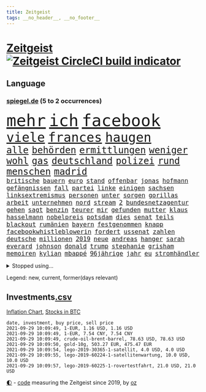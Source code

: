 ```yaml
---
title: Zeitgeist
tags: __no_header__, __no_footer__
---
```


# [Zeitgeist](https://oliz.io/zeitgeist/) [![Zeitgeist CircleCI build indicator](https://circleci.com/gh/ooz/zeitgeist.svg?style=shield)](https://circleci.com/gh/ooz/zeitgeist)

## Language

<h3><a href="https://www.spiegel.de" target="_blank">spiegel.de</a> (5 to 2 occurrences)</h3>
<p style="font-family:monospace">
<span style="font-size:32pt"><a href="news_links.html#mehr" class="current">mehr</a></span>
<span style="font-size:32pt"><a href="news_links.html#ich" class="current">ich</a></span>
<span style="font-size:32pt"><a href="news_links.html#facebook" class="current">facebook</a></span>
<br>
<span style="font-size:25pt"><a href="news_links.html#viele" class="current">viele</a></span>
<span style="font-size:25pt"><a href="news_links.html#frances" class="new">frances</a></span>
<span style="font-size:25pt"><a href="news_links.html#haugen" class="new">haugen</a></span>
<br>
<span style="font-size:18pt"><a href="news_links.html#alle" class="current">alle</a></span>
<span style="font-size:18pt"><a href="news_links.html#behörden" class="current">behörden</a></span>
<span style="font-size:18pt"><a href="news_links.html#ermittlungen" class="current">ermittlungen</a></span>
<span style="font-size:18pt"><a href="news_links.html#weniger" class="current">weniger</a></span>
<span style="font-size:18pt"><a href="news_links.html#wohl" class="current">wohl</a></span>
<span style="font-size:18pt"><a href="news_links.html#gas" class="current">gas</a></span>
<span style="font-size:18pt"><a href="news_links.html#deutschland" class="current">deutschland</a></span>
<span style="font-size:18pt"><a href="news_links.html#polizei" class="current">polizei</a></span>
<span style="font-size:18pt"><a href="news_links.html#rund" class="current">rund</a></span>
<span style="font-size:18pt"><a href="news_links.html#menschen" class="current">menschen</a></span>
<span style="font-size:18pt"><a href="news_links.html#madrid" class="current">madrid</a></span>
<br>
<span style="font-size:12pt"><a href="news_links.html#britische" class="current">britische</a></span>
<span style="font-size:12pt"><a href="news_links.html#bauern" class="current">bauern</a></span>
<span style="font-size:12pt"><a href="news_links.html#euro" class="current">euro</a></span>
<span style="font-size:12pt"><a href="news_links.html#stand" class="current">stand</a></span>
<span style="font-size:12pt"><a href="news_links.html#offenbar" class="current">offenbar</a></span>
<span style="font-size:12pt"><a href="news_links.html#jonas" class="current">jonas</a></span>
<span style="font-size:12pt"><a href="news_links.html#hofmann" class="current">hofmann</a></span>
<span style="font-size:12pt"><a href="news_links.html#gefängnissen" class="new">gefängnissen</a></span>
<span style="font-size:12pt"><a href="news_links.html#fall" class="current">fall</a></span>
<span style="font-size:12pt"><a href="news_links.html#partei" class="current">partei</a></span>
<span style="font-size:12pt"><a href="news_links.html#linke" class="current">linke</a></span>
<span style="font-size:12pt"><a href="news_links.html#einigen" class="current">einigen</a></span>
<span style="font-size:12pt"><a href="news_links.html#sachsen" class="current">sachsen</a></span>
<span style="font-size:12pt"><a href="news_links.html#linksextremismus" class="current">linksextremismus</a></span>
<span style="font-size:12pt"><a href="news_links.html#personen" class="current">personen</a></span>
<span style="font-size:12pt"><a href="news_links.html#unter" class="current">unter</a></span>
<span style="font-size:12pt"><a href="news_links.html#sorgen" class="current">sorgen</a></span>
<span style="font-size:12pt"><a href="news_links.html#gorillas" class="current">gorillas</a></span>
<span style="font-size:12pt"><a href="news_links.html#arbeit" class="current">arbeit</a></span>
<span style="font-size:12pt"><a href="news_links.html#unternehmen" class="current">unternehmen</a></span>
<span style="font-size:12pt"><a href="news_links.html#nord" class="current">nord</a></span>
<span style="font-size:12pt"><a href="news_links.html#stream" class="current">stream</a></span>
<span style="font-size:12pt"><a href="news_links.html#2" class="current">2</a></span>
<span style="font-size:12pt"><a href="news_links.html#bundesnetzagentur" class="current">bundesnetzagentur</a></span>
<span style="font-size:12pt"><a href="news_links.html#gehen" class="current">gehen</a></span>
<span style="font-size:12pt"><a href="news_links.html#sagt" class="current">sagt</a></span>
<span style="font-size:12pt"><a href="news_links.html#benzin" class="current">benzin</a></span>
<span style="font-size:12pt"><a href="news_links.html#teurer" class="current">teurer</a></span>
<span style="font-size:12pt"><a href="news_links.html#mir" class="current">mir</a></span>
<span style="font-size:12pt"><a href="news_links.html#gefunden" class="current">gefunden</a></span>
<span style="font-size:12pt"><a href="news_links.html#mutter" class="current">mutter</a></span>
<span style="font-size:12pt"><a href="news_links.html#klaus" class="current">klaus</a></span>
<span style="font-size:12pt"><a href="news_links.html#hasselmann" class="new">hasselmann</a></span>
<span style="font-size:12pt"><a href="news_links.html#nobelpreis" class="new">nobelpreis</a></span>
<span style="font-size:12pt"><a href="news_links.html#potsdam" class="current">potsdam</a></span>
<span style="font-size:12pt"><a href="news_links.html#dies" class="current">dies</a></span>
<span style="font-size:12pt"><a href="news_links.html#senat" class="current">senat</a></span>
<span style="font-size:12pt"><a href="news_links.html#teils" class="current">teils</a></span>
<span style="font-size:12pt"><a href="news_links.html#blackout" class="new">blackout</a></span>
<span style="font-size:12pt"><a href="news_links.html#rumänien" class="current">rumänien</a></span>
<span style="font-size:12pt"><a href="news_links.html#bayern" class="current">bayern</a></span>
<span style="font-size:12pt"><a href="news_links.html#festgenommen" class="current">festgenommen</a></span>
<span style="font-size:12pt"><a href="news_links.html#knapp" class="current">knapp</a></span>
<span style="font-size:12pt"><a href="news_links.html#facebookwhistleblowerin" class="new">facebookwhistleblowerin</a></span>
<span style="font-size:12pt"><a href="news_links.html#fordert" class="current">fordert</a></span>
<span style="font-size:12pt"><a href="news_links.html#ussenat" class="current">ussenat</a></span>
<span style="font-size:12pt"><a href="news_links.html#zahlen" class="current">zahlen</a></span>
<span style="font-size:12pt"><a href="news_links.html#deutsche" class="current">deutsche</a></span>
<span style="font-size:12pt"><a href="news_links.html#millionen" class="current">millionen</a></span>
<span style="font-size:12pt"><a href="news_links.html#2019" class="current">2019</a></span>
<span style="font-size:12pt"><a href="news_links.html#neue" class="current">neue</a></span>
<span style="font-size:12pt"><a href="news_links.html#andreas" class="current">andreas</a></span>
<span style="font-size:12pt"><a href="news_links.html#hanger" class="new">hanger</a></span>
<span style="font-size:12pt"><a href="news_links.html#sarah" class="current">sarah</a></span>
<span style="font-size:12pt"><a href="news_links.html#everard" class="new">everard</a></span>
<span style="font-size:12pt"><a href="news_links.html#johnson" class="current">johnson</a></span>
<span style="font-size:12pt"><a href="news_links.html#donald" class="current">donald</a></span>
<span style="font-size:12pt"><a href="news_links.html#trump" class="current">trump</a></span>
<span style="font-size:12pt"><a href="news_links.html#stephanie" class="new">stephanie</a></span>
<span style="font-size:12pt"><a href="news_links.html#grisham" class="new">grisham</a></span>
<span style="font-size:12pt"><a href="news_links.html#memoiren" class="new">memoiren</a></span>
<span style="font-size:12pt"><a href="news_links.html#kylian" class="current">kylian</a></span>
<span style="font-size:12pt"><a href="news_links.html#mbappé" class="current">mbappé</a></span>
<span style="font-size:12pt"><a href="news_links.html#96jährige" class="current">96jährige</a></span>
<span style="font-size:12pt"><a href="news_links.html#jahr" class="current">jahr</a></span>
<span style="font-size:12pt"><a href="news_links.html#eu" class="current">eu</a></span>
<span style="font-size:12pt"><a href="news_links.html#stromhändler" class="new">stromhändler</a></span>
</p>
<details>
<summary>Stopped using...</summary>
<p class="former" style="font-size:12pt">
armenien(348) boot(348) kino(348) richterin(348) syrien(348) andrea(347) autor(347) esken(347) himmel(347) innenstadt(347) main(347) reiche(347) saskia(347) untersuchungen(347) virologe(347) weise(347) weiten(347) wütet(347) erholt(346) hinweisen(346) niederländische(346) aufmerksamkeit(345) ausnahmezustand(345) bildungsministerin(345) dienst(345) entdeckte(345) ersatz(345) korrigiert(345) locker(345) solidarität(345) beteiligten(344) echte(344) kapitän(344) radikal(344) runter(344) san(344) sogenannte(344) sportdirektor(344) vermuten(344) vorantreiben(344) vorstellung(344) ankunft(343) arbeitgeber(343) badenwürttembergs(343) folgt(343) geschäft(343) illegale(343) kriminelle(343) kurzfristig(343) moderne(343) schülern(343) seitdem(343) unrecht(343) bars(342) benennt(342) diskutieren(342) fahrzeug(342) fühlt(342) gefüllt(342) radfahrer(342) reduziert(342) senken(342) vergangene(342) 8000(341) attackieren(341) betrugs(341) charlie(341) coronahilfen(341) erlitten(341) fallzahlen(341) folgte(341) gefechte(341) halben(341) infektionen(341) kampagne(341) notfalls(341) pferd(341) regen(341) stil(341) verhängen(341) verlust(341) zerstörung(341) zuhause(341) 2016(340) beamter(340) benjamin(340) beweisen(340) blockiert(340) finanzaufsicht(340) france(340) glimpflich(340) intensivbetten(340) leere(340) menge(340) schwierigkeiten(340) veränderte(340) wunsch(340) anlass(339) bahnhof(339) entlastet(339) gehalten(339) hans(339) israelische(339) konzernchef(339) schadet(339) verbreitung(339) wurzeln(339) überlebte(339) 99(338) arbeitslosigkeit(338) diego(338) durchgesetzt(338) erhielt(338) gelsenkirchen(338) grün(338) konfrontiert(338) nahen(338) patrick(338) schnee(338) schulze(338) stuft(338) stürmer(338) wirken(338) ärgert(338) aufnahme(337) ausgeschieden(337) bill(337) dreimal(337) eindämmen(337) entsprechende(337) gleichberechtigung(337) islamischen(337) metern(337) neuwagen(337) quote(337) scheidende(337) spaniens(337) stanley(337) swetlana(337) christine(336) durchsuchungen(336) fahrrad(336) gespalten(336) ii(336) islamischer(336) minute(336) tichanowskaja(336) wales(336) armenische(335) aufgegeben(335) bildungsforscher(335) einzig(335) entkommen(335) geprüft(335) langen(335) schuss(335) sicherte(335) standort(335) unterzeichnet(335) viren(335) übernahme(335) feuerwehrleute(334) meiner(334) metropolen(334) pocht(334) schlicht(334) studieren(334) unwetter(334) absage(333) geflogen(333) grundschüler(333) kollege(333) löw(333) model(333) treten(333) verfolgt(333) wissenschaft(333) eigentümer(332) fernen(332) lieferten(332) m(332) schwindet(332) vorsprung(332) weltwirtschaft(332) 81(331) brauche(331) coronapolitik(331) feiertagen(331) flüchtlingen(331) manuel(331) rechtsaußen(331) verabreicht(331) ecken(330) erregt(330) geschäftsführer(330) kanzlerkandidatur(330) leipzigs(330) netanyahu(330) vorgaben(330) drastischen(329) toter(329) wochenüberblick(329) abgebrochen(328) dahintersteckt(328) dir(328) erfüllt(328) karte(328) lambrecht(328) sinn(328) verantwortlichen(328) weltrekord(328) ereignisse(327) mama(327) stieß(327) erfindung(326) gesamten(326) robin(326) kontaktbeschränkungen(325) liefen(325) monats(325) verklagen(325) zukünftig(325) autobranche(324) brandstiftung(324) bushido(324) düstere(324) hadert(324) herzen(324) hob(324) inhalte(324) königin(324) streitet(324) bestand(323) fehlten(323) küstenwache(323) abgewiesen(322) varianten(322) abkehr(321) empfängt(321) vermissen(321) bob(320) kassel(320) angehörige(319) entscheidet(319) schneider(319) spaltet(319) umgebung(319) anlauf(318) ausrüstung(318) bundes(318) gewinn(318) niedrigere(318) präsenzunterricht(318) rollt(318) abgerissen(317) antrag(317) bruce(317) dfbpokal(317) nasa(317) riesig(317) abseits(316) brandenburger(316) retter(316) rose(316) terrorismus(316) aufgestellt(315) boomen(315) fortuna(315) schulschließungen(315) trauert(315) verbrennungsmotor(315) vergangen(315) erstickt(314) familienministerin(314) krebs(314) rettung(314) rot(314) betrogen(313) pushbacks(313) risikogruppen(313) handy(312) km/h(312) benötigte(311) intelligenz(311) kinderpornografie(311) gelandet(310) arbeitslose(309) erzbistum(309) haustür(309) spahns(309) weitermachen(309) flughafens(308) halbiert(308) schock(308) wirbel(308) aktivist(307) minderjährigen(307) bundeswehrsoldaten(306) mischung(305) beschlagnahmten(304) cover(304) diana(304) kleinkind(304) königshaus(304) reifen(302) reus(302) skizziert(302) festhalten(301) katharina(301) klees(301) paartherapeutin(301) emotionale(300) fördern(300) geht's(300) vorherrschaft(300) dr(299) präsidentschaft(299) günther(298) sammelte(298) schulz(298) drückt(297) sturms(297) beschaffung(296) grüner(296) susanne(295) foto(293) offensichtlich(293) überfordert(293) existenz(291) betrieben(290) engen(289) ertrank(289) fremden(288) stellenabbau(288) 56(287) bist(287) rache(285) daheim(284) erleichtern(284) schwimmen(283) drohung(282) möglichkeit(282) vereins(282) versammelt(281) 85(278) häuslicher(278) knüpft(278) würdigung(277) dreyer(276) malu(276) 34jährige(274) bundeskabinett(272) freiheiten(272) rechter(272) solches(272) genaue(268) impfdosis(267) abhilfe(266) bronze(266) würdigt(266) interviews(265) brutalen(263) herrschaft(263) vorbehalte(263) naomi(262) malaysia(261) pfleger(261) biontech/pfizer(260) gerammt(257) katzen(257) variante(256) partnerin(255) coronavakzine(252) eingesperrt(249) außergewöhnlich(247) jener(245) blitz(243) polizeibeamte(241) 95(240) zusätzlichen(238) öffnet(235) blaue(231) coronaimpfkampagne(231) hennigwellsow(231) kreuzung(231) iv(230) nachbarland(230) coronainzidenzen(227) ingolstadt(227) pablo(227) afrikanische(225) erkämpft(225) gewisse(225) lenkt(225) angemessene(221) schiebt(221) motiven(219) estland(217) etappe(214) heutige(214) datenschützer(211) flüsse(211) verlusten(211) traumberuf(210) zusammenbruch(206) herausfordern(205) soldatinnen(205) verteuert(204) schätzungen(203) chile(202) konkreten(202) trümmern(201) unzureichend(201) großbrand(200) echter(198) geschlossenen(198) stefanos(197) tsitsipas(197) gegnerin(196) kanye(196) abbruch(195) belgier(195) tvstar(195) linkenchefin(194) großmeister(190) verlaufen(190) oberverwaltungsgericht(188) unverständnis(188) usbehörde(188) lockte(185) ölkonzern(183) abgewehrt(182) beschreiben(181) gekippt(181) strebt(181) lucaapp(180) marvin(180) verantwortliche(178) erledigt(176) szenarien(176) beileid(175) dementieren(175) lacht(175) horrende(173) baku(172) leichtathleten(169) belgische(168) paralympics(168) vettel(168) bosch(167) drüber(166) koepfer(166) missglückten(166) besetzen(165) frontal(165) schafften(165) kürzester(164) nationalelf(164) passende(164) beleidigte(163) homophobe(163) rauf(163) teilzeit(163) wunde(163) kanzlerkandidatin(162) ken(162) proben(161) eigentore(160) mexikos(160) redbullpilot(160) gucken(158) zoff(158) rennstall(157) spürt(157) 350(155) erdoğans(155) landesverband(155) standorten(155) unis(155) cloud(153) packenden(153) tabu(153) aufreger(151) abzuwenden(150) heiter(150) heldin(150) pomp(150) broadway(148) frauenbundesliga(148) abbas(147) konkurrent(146) samoa(146) tunnel(146) nordamerika(145) exverfassungsschutzchef(144) knappe(144) nötigen(144) blutigen(143) regierungstruppen(143) ähnlichen(143) vergewaltiger(142) pflegen(141) hochrangige(138) schwimmerin(138) schädlichen(138) bereite(137) neukölln(137) reederei(137) sozialleistungen(137) weimarer(136) gegensatz(135) 1946(134) massachusetts(134) motorrad(134) poleposition(133) zweijähriges(133) todesfall(132) baerbocks(131) finales(130) transfer(130) genesene(129) albanien(128) einzelfall(128) großkonzerne(128) produkt(128) auseinandersetzen(127) machtoptionen(127) square(126) beispiellose(125) lediglich(125) louisa(125) ungerecht(125) verfilmung(125) wartete(125) 2013(124) vize(124) bretagne(123) konflikten(123) vorreiter(122) skateboarden(121) 41jährige(120) schönheit(120) heimkehr(119) schwule(118) usverteidigungsministerium(117) sahen(116) fähre(115) seltenes(115) herzog(114) antisemitische(113) heizkosten(113) schnäppchen(113) zentralrat(113) baum(112) kulturtipps(112) ticket(112) boy(111) eingestürzt(111) gewerkschafter(110) gewitter(109) nahostkonflikt(109) stärkere(109) riesiger(108) zugeschlagen(108) auszuschließen(107) erweitern(107) jamie(107) beschränkt(106) dorthin(106) elektro(106) erzielen(106) peinlich(106) rundfahrt(106) vermieten(106) vorsicht(106) familienministerium(105) gesprungen(105) kommentieren(105) solar(105) wessen(105) balkan(104) vertrauter(104) mangelhafter(103) überfielen(103) organisierten(102) revolutionieren(102) vielfaches(102) usstreitkräfte(101) heimischen(100) teuerung(100) decke(99) klaut(99) shell(99) wettbewerbshüter(99) zerstörungen(99) arrangieren(98) getreten(98) steuervergehen(98) angelique(97) ausreise(97) kolumbien(97) lahmlegen(97) streiken(97) arena(96) außergewöhnliches(96) menschenrechtsaktivistin(96) monaco(96) fünfjähriger(95) klettern(95) atomkraftwerk(94) pandemien(94) princess(94) unterschreibt(94) beschäftigung(93) künstlerische(92) comebackversuch(91) terroranschlägen(91) verspätet(91) abrechnungsbetrug(90) ausgebremst(90) bronzemedaille(90) ewa(90) ideale(90) pajor(90) schuster(90) 14jährige(89) gosens(89) gruppenphase(89) optisch(89) einfallstor(88) hunderttausenden(88) tool(88) zerstörte(88) alzheimer(87) knochen(87) kohlschreiber(87) soweit(87) hessische(86) kleinbus(86) massengrab(86) schlächter(86) 28jähriger(85) ardern(85) mach(85) naht(85) plage(85) stabilisieren(85) übergewicht(85) großstädter(84) halbleitermangel(84) jemals(84) meiden(84) pendler(84) warburgbank(84) zitierte(84) brandanschläge(83) briefwechsel(83) ertrinkt(83) gesänge(83) regierungsbündnis(83) systeme(83) sätzen(83) unterdrücken(83) ansprechen(82) deutschebanktochter(82) gerüchten(82) gescheiterten(82) lloyd(82) starkregen(82) unverändert(82) webber(82) bundespolizist(81) ronja(81) überzogene(81) aufgegangen(80) entsorgt(80) erdgeschoss(80) forderungskatalog(80) pizza(80) wahlkampfchef(80) begannen(79) kalifornischen(79) pflegebranche(79) verbünden(79) aktienfonds(78) brannte(78) ernste(78) hebel(78) logo(78) südeuropa(78) abwechslung(77) denis(77) ultrarechte(77) wale(77) abgerufen(76) auswärtige(76) datenschützern(76) kratzt(76) ladenöffnungen(76) religion(76) usmarine(76) zehnjährige(76) ansteckungsgefahr(75) betreuer(75) bruchteil(75) unterliegen(75) beeindruckende(74) grieche(74) hymne(74) sommerpause(74) behauptete(73) eingezogen(73) befristungen(72) fehlerhaft(72) riskante(72) trubel(72) besorgniserregend(71) börsenwert(71) rechenzentren(71) sehenswerten(71) standstreifen(71) verbesserungen(71) verlagern(71) 1963(70) blei(70) dfbnationalspieler(70) drogenbanden(70) klubszene(70) sklaverei(70) tierleid(70) umweltgründen(70) vormundschaft(70) gerichtlich(69) kader(69) millionenentschädigung(69) montreal(69) pandabären(69) totschlag(69) tragisches(69) uganda(69) gefährdeten(68) geurteilt(68) tatsachen(68) yang(68) großraum(67) nachbarin(67) schildern(67) stockt(67) willkür(67) 72(66) antrittsbesuch(66) existiert(66) monarchie(66) neugeborene(66) stränden(66) warteten(66) zurückgelassen(66) überflutete(66) polo(65) primož(65) roglič(65) straßenrand(65) sätze(65) chefs(64) heim(64) minijobs(64) restriktive(64) sechsjährige(64) süddeutschland(64) 24jährige(63) blasio(63) ginter(63) küssen(63) linkenfraktionschef(63) sciencefiction(63) wüten(63) bezweifelt(62) ed(62) euroraum(62) hauseinsturz(62) nevada(62) untersagen(62) vorfreude(62) gräbern(61) lukaku(61) primoz(61) roglic(61) romelu(61) swing(61) symptomen(61) wahlprogramme(61) wetterkatastrophen(61) bundesverkehrsminister(60) ridle(60) tagessieg(60) vermeintlicher(60) absurden(59) auslöste(59) axel(59) blutspritzer(59) coco(59) doppelerfolg(59) frühes(59) gauff(59) glatte(59) impfstoffproduktion(59) militärmaschine(59) murray(59) out(59) fläche(58) got(58) sieglos(58) usstützpunkt(58) berechnen(57) emviertelfinale(57) frauenrechtlerinnen(57) selbstmordanschlag(57) sichtbar(57) steuerkonzept(57) wäldern(57) überfüllte(57) auslandspodcast(56) aussagekräftig(56) evakuierung(56) fühlte(56) gemeinwohl(56) gleitet(56) hassverbrechen(56) kolumbianischen(56) oberbürgermeisterin(56) scannen(56) bliebe(55) etappen(55) flut(55) funktionär(55) leblos(55) slowene(55) ubahnstationen(55) bedeutenden(54) charlottesville(54) gebauten(54) impfraten(54) strikten(54) umzug(54) usarmee(54) vorgeschlagen(54) blind(53) daxkonzerne(53) lebten(53) meiste(53) resolution(53) technischen(53) begeisterung(52) hafer(52) politt(52) seltsam(52) träumten(52) aufwendig(51) belästigungen(51) erfolglos(51) errichtet(51) mdr(51) sommerloch(51) whistleblower(51) zugesprochen(51) erzieherinnen(50) schrecklich(50) unbestimmte(50) maps(49) prominent(49) sigrid(49) sturzbäche(49) augsburger(48) fluten(48) schleusen(48) stadions(48) y(48) 14jähriger(47) erkennbar(47) geschlossene(47) hoteleinsturz(47) signalwirkung(47) unsichtbar(47) zweifacher(47) beliebte(46) gelaufen(46) herzlich(46) lax(46) uswahlrecht(46) anschlagsserie(45) crown(45) erftstadt(45) gebeutelt(45) halbleiter(45) katastrophenschutz(45) mads(45) quälen(45) transferticker(45) ahr(44) flutgebieten(44) freundeskreis(44) manch(44) paralympicssieger(44) rehm(44) rennstrecke(44) wahlkampfs(44) wechselte(44) afghanischer(43) córdoba(43) holiday(43) juristischen(43) labore(43) ringe(43) spot(43) with(43) begründen(42) installiert(42) abfall(41) delegation(41) erftstadtblessem(41) gags(41) milliardengeschäft(41) olympisch(41) schätzt(41) spa(41) versäumt(41) badenbaden(40) iocpräsident(40) norddeutschland(40) qualifiziert(40) triathlon(40) dune(39) kanutin(39) kette(39) krisenmanagement(39) schwimmt(39) sinzig(39) bestimmtes(38) dirigentin(38) erfassung(38) goldmedaillen(38) leistungen(38) taekwondokämpferin(38) todesangst(38) wahlkampfdebatte(38) weltstars(38) deiche(37) hinkt(37) norweger(37) verbänden(37) verkaufte(37) abzugeben(36) aufsteigen(36) fukushima(36) fußgänger(36) moster(36) spezialteam(36) südfrankreich(36) wette(36) donda(35) gärtner(35) kais(35) kosmonauten(35) stromschlag(35) tunesier(35) wiedereröffnet(35) connor(34) lastenrad(34) marathon(34) feuerwehrleuten(33) fußballerin(33) usnotenbank(33) würdigen(33) lynchmord(32) querdenkerdemo(32) recklinghausen(32) hauptsache(31) kuriosem(31) kurzsichtig(31) neffe(31) stonehenge(31) streitthemen(31) tierreich(31) verpatzt(31) weitspringer(31) billigen(30) ertranken(30) querdenkerdemonstration(30) wolfratshausen(30) abflug(29) bilanzen(29) niklas(29) pandazwillinge(29) rutscht(29) schrank(29) whatsappnachrichten(29) ansage(28) gekocht(28) härteste(28) moratorium(28) querdenkerprotesten(28) uniform(28) zutiefst(28) binden(27) erging(27) feinstaub(27) griffin(27) gärtnern(27) rover(27) trio(27) verließen(27) windstrom(27) wochenenden(27) zivile(27) ächzt(27) cunha(26) entkam(26) gerissen(26) industriegebiet(26) personalausweis(26) shady(26) vermietet(26) verwüstete(26) öffentlicher(26) experimente(25) fiskus(25) kalifornier(25) konstruktion(25) paket(25) regnet(25) 70jährige(24) ibiza(24) polizeigewahrsam(24) schulstart(24) standorte(24) strafrechtliche(24) stralsund(24) usfirma(24) einspruch(23) geringsten(23) bezug(22) groko(22) toilettenpause(22) bekomme(21) hubschrauberabsturz(21) lernte(21) like(21) nordseeküste(21) rügen(21) 190(20) kumpel(20) midyatli(20) stagniert(20) surfen(20) unübersichtlich(20) ausbildungsverträge(19) banksykunstwerk(19) einschlug(19) fußballtrainer(19) warteschleife(19) werken(19) 15jährigen(18) demonstrierende(18) greifswald(18) speiseplan(18) uskardinal(18) achtet(17) freundinnen(17) muhammad(17) paralympischen(17) stone(17) vuelta(17) exminister(16) grünenfraktionschefin(16) knast(16) randerscheinung(16) waldes(16) windschutzscheibe(16) denverclanstar(15) mobbingvorwürfe(15) regalen(15) verbrannt(15) verfallen(15) agiert(14) bobic(14) bundesligastart(14) datteln(14) elvis(14) hochfahren(14) hoffenheim(14) händen(14) uneingeschränkt(14) absicherung(13) autopilot(13) dreijährige(13) einbringen(13) ernüchterung(13) johann(13) klopp(13) stoppten(13) dflchefin(12) evakuierungsflüge(12) flugzeugträgers(12) gene(12) neuesten(12) saisonauftakt(12) sicherheitsexperte(12) topstürmer(12) verspürt(12) beschimpfen(11) freundliche(11) fünfmal(11) talibanführer(11) verordnung(11)
</p>
</details>
<p>Legend: <span class="new">new</span>, <span class="current">current</span>, <span class="former">former(days relevant)</span></p>

## Investments[.csv](investments.csv)

[Inflation Chart](https://inflationchart.com),
[Stocks in BTC](https://stonksinbtc.xyz/)

```
date, investment, buy price, sell price
2021-09-29 10:09:49, 1-EUR, 1.16 USD, 1.16 USD
2021-09-29 10:09:49, 1-EUR, 7.54 CNY, 7.54 CNY
2021-09-29 10:09:49, crude-oil-brent-barrel, 78.63 USD, 78.63 USD
2021-09-29 10:09:50, gold-10g, 503.27 EUR, 475.47 EUR
2021-09-29 10:09:54, lego-2019-30365-1-satellit, 4.0 USD, 4.0 USD
2021-09-29 10:09:55, lego-2019-60224-1-satellitenwartung, 10.0 USD, 10.0 USD
2021-09-29 10:09:57, lego-2019-60225-1-rovertestfahrt, 21.0 USD, 21.0 USD
```

<footer>
<a href="javascript:toggleTheme()" class="nav">🌓</a>
- <a href="https://github.com/ooz/zeitgeist">code</a> measuring the Zeitgeist since 2019, by <a href="https://oliz.io">oz</a>
</footer>
